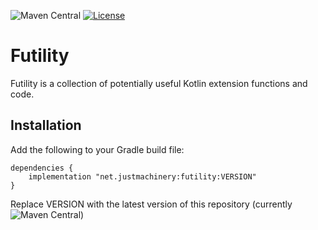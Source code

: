 ![Maven Central](https://img.shields.io/maven-central/v/net.justmachinery/futility)
[![License](https://img.shields.io/badge/License-Apache%202.0-blue.svg)](https://opensource.org/licenses/Apache-2.0)

# Futility

Futility is a collection of potentially useful Kotlin extension functions and code.

## Installation
Add the following to your Gradle build file:
```
dependencies {
    implementation "net.justmachinery:futility:VERSION"
}
```

Replace VERSION with the latest version of this repository (currently ![Maven Central](https://img.shields.io/maven-central/v/net.justmachinery/futility))
